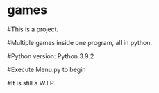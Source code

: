 # games
#This is a project.

#Multiple games inside one program, all in python.

#Python version: Python 3.9.2

#Execute Menu.py to begin

#It is still a W.I.P.
